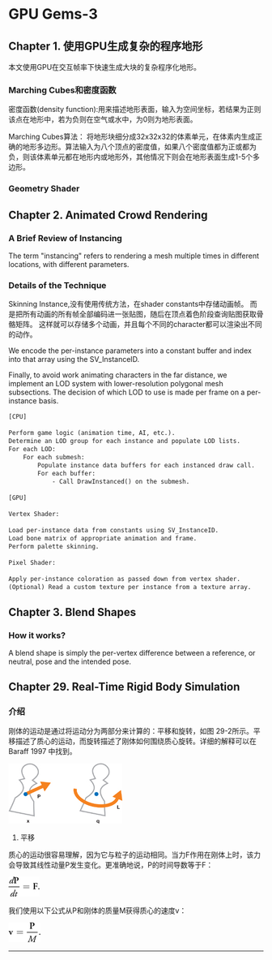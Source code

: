 # GPU Gems-3

[ref]: https://developer.nvidia.com/gpugems/gpugems3

## Chapter 1. 使用GPU生成复杂的程序地形

本文使用GPU在交互帧率下快速生成大块的复杂程序化地形。

### Marching Cubes和密度函数

密度函数(density function):用来描述地形表面，输入为空间坐标，若结果为正则该点在地形中，若为负则在空气或水中，为0则为地形表面。

Marching Cubes算法： 将地形块细分成32x32x32的体素单元，在体素内生成正确的地形多边形。算法输入为八个顶点的密度值，如果八个密度值都为正或都为负，则该体素单元都在地形内或地形外，其他情况下则会在地形表面生成1-5个多边形。


### Geometry Shader



## Chapter 2. Animated Crowd Rendering

[ref]: https://developer.nvidia.com/gpugems/gpugems3/part-i-geometry/chapter-2-animated-crowd-rendering

### A Brief Review of Instancing

The term "instancing" refers to rendering a mesh multiple times in different locations, with different parameters. 

### Details of the Technique

Skinning Instance,没有使用传统方法，在shader constants中存储动画帧。
而是把所有动画的所有帧全部编码进一张贴图，随后在顶点着色阶段查询贴图获取骨骼矩阵。
这样就可以存储多个动画，并且每个不同的character都可以渲染出不同的动作。

We encode the per-instance parameters into a constant buffer and index into that array using the SV_InstanceID.

Finally, to avoid work animating characters in the far distance, we implement an LOD system with lower-resolution polygonal mesh subsections. The decision of which LOD to use is made per frame on a per-instance basis.

```fake code
[CPU]

Perform game logic (animation time, AI, etc.).
Determine an LOD group for each instance and populate LOD lists.
For each LOD:
    For each submesh:
        Populate instance data buffers for each instanced draw call.
        For each buffer:
            - Call DrawInstanced() on the submesh.
            
[GPU]

Vertex Shader:

Load per-instance data from constants using SV_InstanceID.
Load bone matrix of appropriate animation and frame.
Perform palette skinning.

Pixel Shader:

Apply per-instance coloration as passed down from vertex shader.
(Optional) Read a custom texture per instance from a texture array.
```

## Chapter 3. Blend Shapes

### How it works?

A blend shape is simply the per-vertex difference between a reference, or neutral, pose and the intended pose.


## Chapter 29. Real-Time Rigid Body Simulation

[ref]: https://developer.nvidia.com/gpugems/gpugems3/part-v-physics-simulation/chapter-29-real-time-rigid-body-simulation-gpus

### 介绍

刚体的运动是通过将运动分为两部分来计算的：平移和旋转，如图 29-2所示。平移描述了质心的运动，而旋转描述了刚体如何围绕质心旋转。详细的解释可以在 Baraff 1997 中找到。

![](../res/GPUGems3/Trans_Rotate.jpg)

1. 平移

质心的运动很容易理解，因为它与粒子的运动相同。当力F作用在刚体上时，该力会导致其线性动量P发生变化。更准确地说，P的时间导数等于F：

![](../res/GPUGems3/trans_equa1.jpg)

我们使用以下公式从P和刚体的质量M获得质心的速度v：

![](../res/GPUGems3/tans_equal2.jpg)



--------------------


